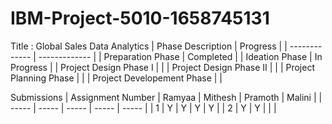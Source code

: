 # IBM-Project-5010-1658745131
Title : Global Sales Data Analytics
| Phase Description  | Progress |
| ------------- | ------------- |
| Preparation Phase  | Completed  |
| Ideation Phase  | In Progress |
| Project Design Phase I | |
| Project Design Phase II | |
| Project Planning Phase  | |
| Project Developement Phase | |

Submissions
| Assignment Number | Ramyaa | Mithesh | Pramoth | Malini |
| ----- | ----- | ----- | ----- | ----- |
| 1 | Y | Y | Y | Y |
| 2 | Y | Y | | |


